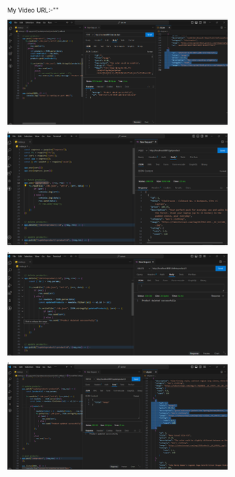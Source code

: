 My Video URL:-""

![alt text](<Screenshot 2024-10-17 005347.png>) ,
![alt text](<Screenshot 2024-10-17 003834.png>) ,
![alt text](<Screenshot 2024-10-17 004022.png>) ,
![alt text](<Screenshot 2024-10-17 004546.png>)